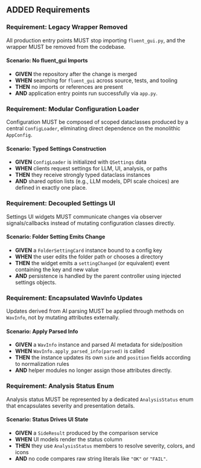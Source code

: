 ## ADDED Requirements

### Requirement: Legacy Wrapper Removed
All production entry points MUST stop importing `fluent_gui.py`, and the wrapper MUST be removed from the codebase.

#### Scenario: No fluent_gui Imports
- **GIVEN** the repository after the change is merged  
- **WHEN** searching for `fluent_gui` across source, tests, and tooling  
- **THEN** no imports or references are present  
- **AND** application entry points run successfully via `app.py`.

### Requirement: Modular Configuration Loader
Configuration MUST be composed of scoped dataclasses produced by a central `ConfigLoader`, eliminating direct dependence on the monolithic `AppConfig`.

#### Scenario: Typed Settings Construction
- **GIVEN** `ConfigLoader` is initialized with `QSettings` data  
- **WHEN** clients request settings for LLM, UI, analysis, or paths  
- **THEN** they receive strongly typed dataclass instances  
- **AND** shared option lists (e.g., LLM models, DPI scale choices) are defined in exactly one place.

### Requirement: Decoupled Settings UI
Settings UI widgets MUST communicate changes via observer signals/callbacks instead of mutating configuration classes directly.

#### Scenario: Folder Setting Emits Change
- **GIVEN** a `FolderSettingCard` instance bound to a config key  
- **WHEN** the user edits the folder path or chooses a directory  
- **THEN** the widget emits a `settingChanged` (or equivalent) event containing the key and new value  
- **AND** persistence is handled by the parent controller using injected settings objects.

### Requirement: Encapsulated WavInfo Updates
Updates derived from AI parsing MUST be applied through methods on `WavInfo`, not by mutating attributes externally.

#### Scenario: Apply Parsed Info
- **GIVEN** a `WavInfo` instance and parsed AI metadata for side/position  
- **WHEN** `WavInfo.apply_parsed_info(parsed)` is called  
- **THEN** the instance updates its own `side` and `position` fields according to normalization rules  
- **AND** helper modules no longer assign those attributes directly.

### Requirement: Analysis Status Enum
Analysis status MUST be represented by a dedicated `AnalysisStatus` enum that encapsulates severity and presentation details.

#### Scenario: Status Drives UI State
- **GIVEN** a `SideResult` produced by the comparison service  
- **WHEN** UI models render the status column  
- **THEN** they use `AnalysisStatus` members to resolve severity, colors, and icons  
- **AND** no code compares raw string literals like `"OK"` or `"FAIL"`.
